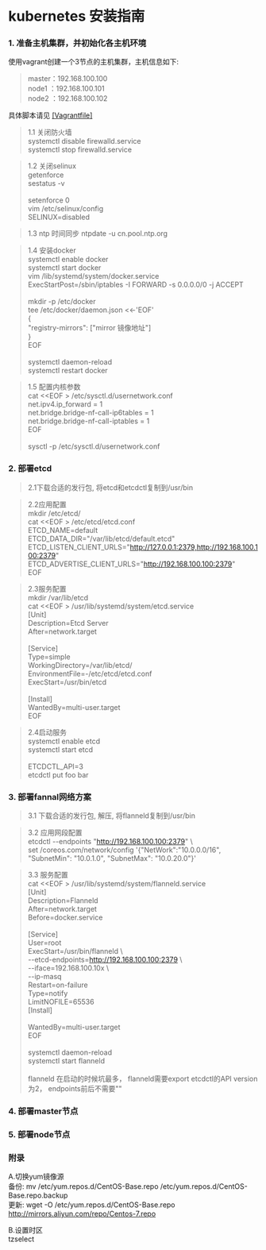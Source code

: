 # kubernetes 安装指南

### 1. 准备主机集群，并初始化各主机环境
使用vagrant创建一个3节点的主机集群，主机信息如下: <br />

> master：192.168.100.100<br />
> node1 ：192.168.100.101<br />
> node2 ：192.168.100.102<br />

具体脚本请见 [[Vagrantfile]](https://github.com/endless-space/k8s-install/blob/master/Vagrantfile) 

>1.1 关闭防火墙 <br /> 
systemctl disable firewalld.service <br /> 
systemctl stop firewalld.service <br /> 

>1.2 关闭selinux <br />
getenforce <br />
sestatus -v <br /><br />
setenforce 0 <br />
vim /etc/selinux/config <br /> 
SELINUX=disabled <br />

>1.3 ntp 时间同步
ntpdate -u cn.pool.ntp.org <br />

>1.4 安装docker <br /> 
systemctl enable docker <br /> 
systemctl start docker <br />
vim /lib/systemd/system/docker.service <br /> 
ExecStartPost=/sbin/iptables -I FORWARD -s 0.0.0.0/0 -j ACCEPT <br /><br />
mkdir -p /etc/docker<br />
tee /etc/docker/daemon.json <<-'EOF'<br />
{<br />
  "registry-mirrors": ["mirror 镜像地址"]<br />
}<br />
EOF<br /><br />
systemctl daemon-reload <br /> 
systemctl restart docker <br /> 

>1.5 配置内核参数 <br />
cat &lt;&lt;EOF > /etc/sysctl.d/usernetwork.conf<br />
net.ipv4.ip_forward = 1<br />
net.bridge.bridge-nf-call-ip6tables = 1<br />
net.bridge.bridge-nf-call-iptables = 1<br />
EOF<br /><br />
sysctl -p /etc/sysctl.d/usernetwork.conf

### 2. 部署etcd
>2.1下载合适的发行包, 将etcd和etcdctl复制到/usr/bin

>2.2应用配置 <br />
mkdir /etc/etcd/ <br />
cat &lt;&lt;EOF > /etc/etcd/etcd.conf <br />
ETCD_NAME=default <br />
ETCD_DATA_DIR="/var/lib/etcd/default.etcd" <br />
ETCD_LISTEN_CLIENT_URLS="http://127.0.0.1:2379,http://192.168.100.100:2379" <br />
ETCD_ADVERTISE_CLIENT_URLS="http://192.168.100.100:2379" <br />
EOF

>2.3服务配置 <br />
mkdir /var/lib/etcd <br />
cat &lt;&lt;EOF > /usr/lib/systemd/system/etcd.service <br />
[Unit] <br />
Description=Etcd Server <br />
After=network.target <br /> <br />
[Service] <br />
Type=simple <br />
WorkingDirectory=/var/lib/etcd/ <br />
EnvironmentFile=-/etc/etcd/etcd.conf <br />
ExecStart=/usr/bin/etcd <br /> <br />
[Install] <br />
WantedBy=multi-user.target <br />
EOF <br />

>2.4启动服务 <br />
systemctl enable etcd <br />
systemctl start etcd <br /> <br />
ETCDCTL_API=3 <br />
etcdctl put foo bar

### 3. 部署fannal网络方案
>3.1 下载合适的发行包, 解压, 将flanneld复制到/usr/bin

>3.2 应用网段配置 <br />
etcdctl --endpoints "http://192.168.100.100:2379" \ <br />
set /coreos.com/network/config '{"NetWork":"10.0.0.0/16", "SubnetMin": "10.0.1.0", "SubnetMax": "10.0.20.0"}' <br />

>3.3 服务配置 <br />
cat &lt;&lt;EOF > /usr/lib/systemd/system/flanneld.service <br />
[Unit] <br />
Description=Flanneld <br />
After=network.target <br />
Before=docker.service <br /> <br />
[Service] <br />
User=root <br />
ExecStart=/usr/bin/flanneld \ <br />
--etcd-endpoints=http://192.168.100.100:2379 \ <br />
--iface=192.168.100.10x \ <br />
--ip-masq <br />
Restart=on-failure <br />
Type=notify <br />
LimitNOFILE=65536 <br />
[Install] <br /> <br />
WantedBy=multi-user.target <br />
EOF <br /> <br />
systemctl daemon-reload <br />
systemctl start flanneld <br /> <br />
flanneld 在启动的时候坑最多， flanneld需要export etcdctl的API version 为2， endpoints前后不需要""

### 4. 部署master节点

### 5. 部署node节点

### 附录
A.切换yum镜像源 <br />
    备份: mv /etc/yum.repos.d/CentOS-Base.repo /etc/yum.repos.d/CentOS-Base.repo.backup <br />
    更新: wget -O /etc/yum.repos.d/CentOS-Base.repo http://mirrors.aliyun.com/repo/Centos-7.repo <br />

B.设置时区 <br />
    tzselect <br />
